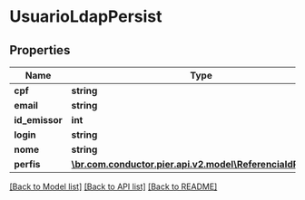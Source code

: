 # UsuarioLdapPersist

## Properties
Name | Type | Description | Notes
------------ | ------------- | ------------- | -------------
**cpf** | **string** |  | [optional] 
**email** | **string** |  | [optional] 
**id_emissor** | **int** |  | [optional] 
**login** | **string** |  | [optional] 
**nome** | **string** |  | [optional] 
**perfis** | [**\br.com.conductor.pier.api.v2.model\ReferenciaIdPersist[]**](ReferenciaIdPersist.md) |  | [optional] 

[[Back to Model list]](../README.md#documentation-for-models) [[Back to API list]](../README.md#documentation-for-api-endpoints) [[Back to README]](../README.md)


